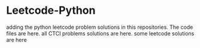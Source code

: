 # Leetcode-Python
adding the python leetcode problem solutions in this repositories. 
The code files are here.
all CTCI problems solutions are here.
some leetcode solutions are here


























































































































































































































































































































































































































































































































































































































































































































































































































































































































































































